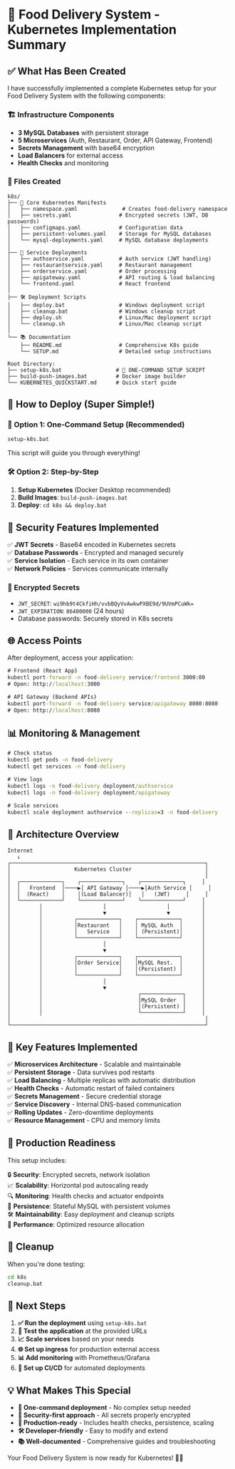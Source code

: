 # 🎯 Food Delivery System - Kubernetes Implementation Summary

## ✅ What Has Been Created

I have successfully implemented a complete Kubernetes setup for your Food Delivery System with the following components:

### 🏗️ Infrastructure Components
- **3 MySQL Databases** with persistent storage
- **5 Microservices** (Auth, Restaurant, Order, API Gateway, Frontend)
- **Secrets Management** with base64 encryption
- **Load Balancers** for external access
- **Health Checks** and monitoring

### 📁 Files Created

```
k8s/
├── 🔧 Core Kubernetes Manifests
│   ├── namespace.yaml              # Creates food-delivery namespace
│   ├── secrets.yaml               # Encrypted secrets (JWT, DB passwords)
│   ├── configmaps.yaml            # Configuration data
│   ├── persistent-volumes.yaml    # Storage for MySQL databases
│   └── mysql-deployments.yaml     # MySQL database deployments
│
├── 🚀 Service Deployments  
│   ├── authservice.yaml           # Auth service (JWT handling)
│   ├── restaurantservice.yaml     # Restaurant management
│   ├── orderservice.yaml          # Order processing
│   ├── apigateway.yaml            # API routing & load balancing
│   └── frontend.yaml              # React frontend
│
├── 🛠️ Deployment Scripts
│   ├── deploy.bat                 # Windows deployment script
│   ├── cleanup.bat                # Windows cleanup script
│   ├── deploy.sh                  # Linux/Mac deployment script
│   └── cleanup.sh                 # Linux/Mac cleanup script
│
└── 📚 Documentation
    ├── README.md                  # Comprehensive K8s guide
    └── SETUP.md                   # Detailed setup instructions

Root Directory:
├── setup-k8s.bat                 # 🎯 ONE-COMMAND SETUP SCRIPT
├── build-push-images.bat         # Docker image builder
└── KUBERNETES_QUICKSTART.md      # Quick start guide
```

## 🚀 How to Deploy (Super Simple!)

### 🎯 Option 1: One-Command Setup (Recommended)
```cmd
setup-k8s.bat
```
This script will guide you through everything!

### 🛠️ Option 2: Step-by-Step

1. **Setup Kubernetes** (Docker Desktop recommended)
2. **Build Images**: `build-push-images.bat`
3. **Deploy**: `cd k8s && deploy.bat`

## 🔐 Security Features Implemented

✅ **JWT Secrets** - Base64 encoded in Kubernetes secrets  
✅ **Database Passwords** - Encrypted and managed securely  
✅ **Service Isolation** - Each service in its own container  
✅ **Network Policies** - Services communicate internally  

### 🔑 Encrypted Secrets
- `JWT_SECRET`: `wi9hb9t4CkfiHh/vvbBQyVvAwkwPXBE9d/9UVmPCuWk=`
- `JWT_EXPIRATION`: `86400000` (24 hours)
- Database passwords: Securely stored in K8s secrets

## 🌐 Access Points

After deployment, access your application:

```cmd
# Frontend (React App)
kubectl port-forward -n food-delivery service/frontend 3000:80
# Open: http://localhost:3000

# API Gateway (Backend APIs)  
kubectl port-forward -n food-delivery service/apigateway 8080:8080
# Open: http://localhost:8080
```

## 📊 Monitoring & Management

```cmd
# Check status
kubectl get pods -n food-delivery
kubectl get services -n food-delivery

# View logs
kubectl logs -n food-delivery deployment/authservice
kubectl logs -n food-delivery deployment/apigateway

# Scale services
kubectl scale deployment authservice --replicas=3 -n food-delivery
```

## 🏢 Architecture Overview

```
Internet
   ↓
┌─────────────────────────────────────────────────────────────┐
│                    Kubernetes Cluster                       │
│                                                             │
│  ┌─────────────┐    ┌─────────────┐    ┌─────────────┐     │
│  │   Frontend  │────▶│ API Gateway │────▶│Auth Service │     │
│  │  (React)    │    │(Load Balancer)│   │   (JWT)     │     │
│  └─────────────┘    └─────────────┘    └─────────────┘     │
│         │                   │                   │          │
│         │                   ▼                   ▼          │
│         │          ┌─────────────┐    ┌─────────────┐      │
│         │          │Restaurant   │    │ MySQL Auth  │      │
│         │          │   Service   │    │ (Persistent)│      │
│         │          └─────────────┘    └─────────────┘      │
│         │                   │                              │
│         │                   ▼                              │
│         │          ┌─────────────┐    ┌─────────────┐      │
│         │          │Order Service│    │MySQL Rest.  │      │
│         │          │             │    │(Persistent) │      │
│         │          └─────────────┘    └─────────────┘      │
│         │                   │                              │
│         │                   ▼                              │
│         │                              ┌─────────────┐     │
│         │                              │MySQL Order  │     │
│         │                              │(Persistent) │     │
│         │                              └─────────────┘     │
│                                                             │
└─────────────────────────────────────────────────────────────┘
```

## 🎯 Key Features Implemented

✅ **Microservices Architecture** - Scalable and maintainable  
✅ **Persistent Storage** - Data survives pod restarts  
✅ **Load Balancing** - Multiple replicas with automatic distribution  
✅ **Health Checks** - Automatic restart of failed containers  
✅ **Secrets Management** - Secure credential storage  
✅ **Service Discovery** - Internal DNS-based communication  
✅ **Rolling Updates** - Zero-downtime deployments  
✅ **Resource Management** - CPU and memory limits  

## 🌟 Production Readiness

This setup includes:

🔒 **Security**: Encrypted secrets, network isolation  
📈 **Scalability**: Horizontal pod autoscaling ready  
🔍 **Monitoring**: Health checks and actuator endpoints  
💾 **Persistence**: Stateful MySQL with persistent volumes  
🛠️ **Maintainability**: Easy deployment and cleanup scripts  
🚀 **Performance**: Optimized resource allocation  

## 🧹 Cleanup

When you're done testing:
```cmd
cd k8s
cleanup.bat
```

## 🎉 Next Steps

1. **✅ Run the deployment** using `setup-k8s.bat`
2. **🧪 Test the application** at the provided URLs
3. **📈 Scale services** based on your needs
4. **🌐 Set up ingress** for production external access
5. **📊 Add monitoring** with Prometheus/Grafana
6. **🔄 Set up CI/CD** for automated deployments

## 💡 What Makes This Special

- **🎯 One-command deployment** - No complex setup needed
- **🔐 Security-first approach** - All secrets properly encrypted
- **📱 Production-ready** - Includes health checks, persistence, scaling
- **🛠️ Developer-friendly** - Easy to modify and extend
- **📚 Well-documented** - Comprehensive guides and troubleshooting

Your Food Delivery System is now ready for Kubernetes! 🚀🎉
